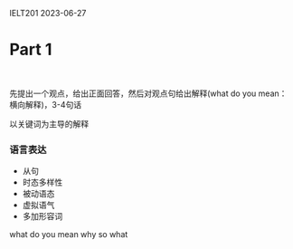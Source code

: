 IELT201 2023-06-27
# Part 1

<br/>


先提出一个观点，给出正面回答，然后对观点句给出解释(what do you mean：横向解释)，3-4句话

以关键词为主导的解释

### 语言表达

- 从句
- 时态多样性
- 被动语态
- 虚拟语气
- 多加形容词


what do you mean
why
so what